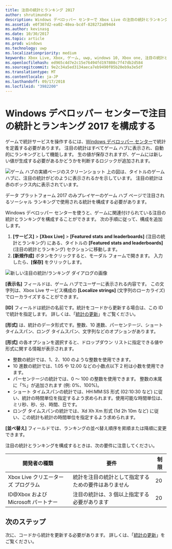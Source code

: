 ```yaml
---
title: 注目の統計とランキング 2017
author: shrutimundra
description: Windows デベロッパー センターで Xbox Live の注目の統計とランキング 2017 を構成する方法について説明します。
ms.assetid: e0f307d2-ea02-48ea-bcdf-828272a894d4
ms.author: kevinasg
ms.date: 10/30/2017
ms.topic: article
ms.prod: windows
ms.technology: uwp
ms.localizationpriority: medium
keywords: Xbox Live, Xbox, ゲーム, uwp, windows 10, Xbox one, 注目の統計とランキング, ランキング, 統計 2017, Windows デベロッパー センター
ms.openlocfilehash: ed965c4d7e2c15e76494fd197808c7f47db2d584
ms.sourcegitcommit: 9e2c34a5ed3134aeca7eb9490f05b20eb9a3e5df
ms.translationtype: MT
ms.contentlocale: ja-JP
ms.lasthandoff: 09/17/2018
ms.locfileid: "3982200"
---
```

# <a name="configuring-featured-stats-and-leaderboards-2017-on-windows-dev-center"></a>Windows デベロッパー センターで注目の統計とランキング 2017 を構成する

ゲームで統計サービスを操作するには、[Windows デベロッパー センター](https://developer.microsoft.com/dashboard)で統計を定義する必要があります。 注目の統計はすべてゲーム ハブに表示され、自動的にランキングとして機能します。 生の値が保存されますが、ゲームには新しい値が生成する必要があるかどうかを判断するロジックが追加されます。

![ゲーム ハブの実績ページのスクリーンショット](../../images/dev-center/featured-stats-and-leaderboards/featured-stats-and-leaderboards-2.png) 上の図は、タイトルのゲーム ハブに、注目の統計がどのように表示されるかを示しています。 注目の統計は赤のボックス内に表示されています。

データ プラットフォーム 2017 のみプレイヤーのゲーム ハブ ページで注目されるソーシャル ランキングで使用される統計を構成する必要があります。

Windows デベロッパー センターを使うと、ゲームに関連付けられている注目の統計とランキングを構成することができます。 次の手順に従って、構成を追加します。

1. **[サービス]** > **[Xbox Live]** > **[Featured stats and leaderboards]** (注目の統計とランキング) にある、タイトルの **[Featured stats and leaderboards]** (注目の統計とランキング) セクションに移動します。
2. **[新規作成]** ボタンをクリックすると、モーダル フォームで開きます。 入力したら、**[保存]** をクリックします。

![新しい注目の統計/ランキング ダイアログの画像](../../images/dev-center/featured-stats-and-leaderboards/featured-stats-and-leaderboards-1.png)

**[表示名]** フィールドは、ゲーム ハブでユーザーに表示される内容です。 この文字列は、Xbox Live サービス構成の **[Localize strings]** (文字列のローカライズ) でローカライズすることができます。

**[ID]** フィールドは統計の名前です。統計をコードから更新する場合は、この ID で統計を指定します。 詳しくは、「[統計の更新](../../leaderboards-and-stats-2017/player-stats-updating.md)」をご覧ください。

**[形式]** は、統計のデータ形式です。整数、10 進数、パーセンテージ、ショート タイムスパン、ロング タイムスパン、文字列などのオプションがあります。

**[形式]** の各オプションを選択すると、ドロップダウン リストに指定できる値や形式に関する情報が表示されます。

* 整数の統計では、1、2、100 のような整数を使用できます。
* 10 進数の統計では、1.05 や 12.00 などの小数点以下 2 桁は小数を使用できます。
* パーセンテージの統計では、0 ～ 100 の整数を使用できます。 整数の末尾に「%」が追加されます  (例: 0%、100%)。
* ショート タイムスパンの統計では、HH:MM:SS 形式 (02:10:30 など) に従い、統計の時間単位を指定するよう求められます。使用可能な時間単位は、ミリ秒、秒、分、時間、日です。
* ロング タイムスパンの統計では、Xd Xh Xm 形式 (1d 2h 10m など) に従い、この統計も統計の時間単位を指定するよう求められます。

**[並べ替え]** フィールドでは、ランキングの並べ替え順序を昇順または降順に変更できます。

注目の統計とランキングを構成するときは、次の要件に注意してください。

| 開発者の種類 | 要件 | 制限 |
|----------------|-------------|-------|
| Xbox Live クリエーターズ プログラム | 統計を注目の統計として指定するための要件はありません | 20 |
| ID@Xbox および Microsoft パートナー | 注目の統計は、3 個以上指定する必要があります | 20 |

## <a name="next-steps"></a>次のステップ

次に、コードから統計を更新する必要があります。  詳しくは、「[統計の更新](../../leaderboards-and-stats-2017/player-stats-updating.md)」をご覧ください。
